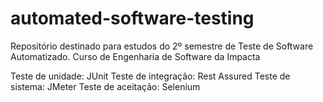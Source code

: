 # automated-software-testing
Repositório destinado para estudos do 2º semestre de Teste de Software Automatizado. Curso de Engenharia de Software da Impacta

Teste de unidade: JUnit
Teste de integração: Rest Assured
Teste de sistema: JMeter
Teste de aceitação: Selenium